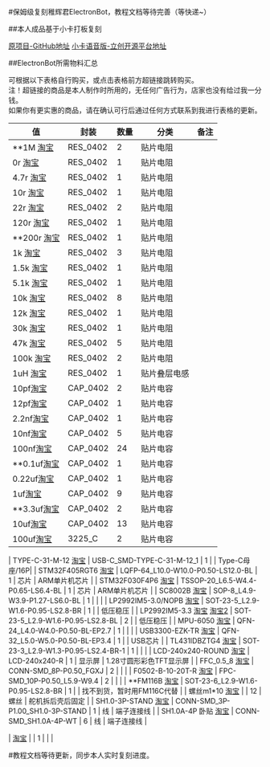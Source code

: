 #保姆级复刻稚辉君ElectronBot，教程文档等待完善（等快递~）

##本人成品基于小卡打板复刻

[原项目-GitHub地址](https://github.com/peng-zhihui/ElectronBot)
[小卡语音版-立创开源平台地址](https://oshwhub.com/taosi/ElectronBotyu-yin-ban)

##ElectronBot所需物料汇总

可根据以下表格自行购买，或点击表格前方超链接跳转购买。<br>
注！超链接的商品是本人制作时所用的，无任何广告行为，店家也没有给过我一分钱。<br>
如果你有更实惠的商品，请在确认可行后通过任何方式联系到我进行表格的更新。

| 值                                                           | 封装                       | 数量 | 分类     |                         备注                          |
| ------------------------------------------------------------ | -------------------------- | ---- | -------- | :---------------------------------------------------: |
| **1M [淘宝](https://item.taobao.com/item.htm?spm=a1z10.3-c-s.0.0.312a6a4b3v21pi&id=523792505903) | RES_0402 | 2 | 贴片电阻 | |
| 0r [淘宝](https://item.taobao.com/item.htm?spm=a1z10.3-c-s.0.0.260c6a4bygC9kT&id=523767583740) | RES_0402 | 1 | 贴片电阻 | |
| 4.7r [淘宝](https://detail.tmall.com/item.htm?_u=h38u98q935b4&id=688551973492) | RES_0402 | 1 | 贴片电阻 | |
| 10r [淘宝](https://detail.tmall.com/item.htm?_u=h38u98q935b4&id=688551973492) | RES_0402 | 1 | 贴片电阻 | |
| 22r [淘宝](https://item.taobao.com/item.htm?spm=a1z10.3-c-s.0.0.4d676a4bJd4KBn&id=523793129101) | RES_0402 | 2 | 贴片电阻 | |
| 120r [淘宝](https://item.taobao.com/item.htm?spm=a1z10.3-c-s.0.0.3c5d6a4buUTM6g&id=525596814299) | RES_0402 | 1 | 贴片电阻 | |
| **200r [淘宝](https://item.taobao.com/item.htm?spm=a1z10.3-c-s.0.0.72f96a4bPb6iRX&id=525601373139) | RES_0402 | 1 | 贴片电阻 | |
| 1k [淘宝](https://item.taobao.com/item.htm?spm=a1z10.3-c-s.0.0.7b8b6a4b4ZyZjn&id=523768007165) | RES_0402 | 3 | 贴片电阻 | |
| 1.5k [淘宝](https://item.taobao.com/item.htm?spm=a1z10.3-c-s.0.0.666d6a4baJs9d1&id=523791926093) | RES_0402 | 1 | 贴片电阻 | |
| 5.1k [淘宝](https://item.taobao.com/item.htm?spm=a1z10.3-c-s.0.0.1d166a4bh5OPqZ&id=523791794085) | RES_0402 | 1 | 贴片电阻 | |
| 10k [淘宝](https://detail.tmall.com/item.htm?_u=h38u98q935b4&id=688551973492) | RES_0402 | 8 | 贴片电阻 | |
| 12k [淘宝](https://detail.tmall.com/item.htm?_u=h38u98q935b4&id=688551973492) | RES_0402 | 1 | 贴片电阻 | |
| 30k [淘宝](https://item.taobao.com/item.htm?spm=a1z10.3-c-s.0.0.57d26a4bf6u5vy&id=525634181144) | RES_0402 | 1 | 贴片电阻 | |
| 47k [淘宝](https://detail.tmall.com/item.htm?_u=h38u98q935b4&id=688551973492) | RES_0402 | 5 | 贴片电阻 | |
| 100k [淘宝](https://detail.tmall.com/item.htm?_u=h38u98q935b4&id=688551973492) | RES_0402 | 2 | 贴片电阻 | |
| 1uH [淘宝](https://detail.tmall.com/item.htm?_u=82089jq9r876ec&id=567745313229&spm=a1z09.2.0.0.63072e8dmzSkSt) | RES_0402 | 1 | 贴片叠层电感 | |
| 10pf[淘宝](https://item.taobao.com/item.htm?spm=a1z10.3-c-s.0.0.25646a4bE9w1fU&id=523796319983) | CAP_0402 | 2 | 贴片电容 | |
| 12pf[淘宝](https://item.taobao.com/item.htm?spm=a1z10.3-c-s.0.0.2f5e6a4bInn4Ha&id=523796499646) | CAP_0402 | 1 | 贴片电容 | |
| 2.2nf[淘宝](https://item.taobao.com/item.htm?spm=a1z10.3-c-s.0.0.6f716a4byE9dq1&id=523808435116) | CAP_0402 | 1 | 贴片电容 | |
| 10nf[淘宝](https://item.taobao.com/item.htm?spm=a1z10.3-c-s.0.0.323e6a4bOHlAZL&id=537684397002) | CAP_0402 | 5 | 贴片电容 | |
| 100nf[淘宝](https://item.taobao.com/item.htm?spm=a1z10.3-c-s.0.0.67c86a4bgVLHIc&id=523808399191) | CAP_0402 | 24 | 贴片电容 | |
| **0.1uf[淘宝](https://item.taobao.com/item.htm?spm=a1z10.3-c-s.0.0.67c86a4bgVLHIc&id=523808399191) | CAP_0402 | 1 | 贴片电容 | |
| 0.22uf[淘宝](https://item.taobao.com/item.htm?spm=a1z09.2.0.0.63072e8dmzSkSt&id=537684849257&_u=82089jq9r8818e) | CAP_0402 | 1 | 贴片电容 | |
| 1uf[淘宝](https://item.taobao.com/item.htm?spm=a1z10.3-c-s.0.0.3b526a4bRlu4BI&id=523832610965) | CAP_0402 | 9 | 贴片电容 | |
| **3.3uf[淘宝](https://item.taobao.com/item.htm?spm=a1z09.2.0.0.63072e8dmzSkSt&id=584191872678&_u=82089jq9r83254) | CAP_0402 | 2 | 贴片电容 | |
| 10uf[淘宝](https://item.taobao.com/item.htm?spm=a1z10.3-c-s.0.0.61bf6a4bxhDjri&id=523808259470) | CAP_0402 | 13 | 贴片电容 | |
| 100uf[淘宝](https://item.taobao.com/item.htm?spm=a1z09.2.0.0.63072e8dmzSkSt&id=537892953732&_u=82089jq9r896db) | 3225_C  | 2 | 贴片电容 | |


| TYPE-C-31-M-12 [淘宝](https://item.taobao.com/item.htm?spm=a1z10.3-c-s.0.0.4cd06a4bMhuqjL&id=573090887123) | USB-C_SMD-TYPE-C-31-M-12_1 | 1 | | Type-C母座/16P|
| STM32F405RGT6 [淘宝](https://m.tb.cn/h.5WPHxwT?tk=r0gzdwzZmET) | LQFP-64_L10.0-W10.0-P0.50-LS12.0-BL | 1 | 芯片 | ARM单片机芯片 |
| STM32F030F4P6 [淘宝](https://item.taobao.com/item.htm?spm=a1z09.2.0.0.67002e8dK94IAl&id=522554611977) | TSSOP-20_L6.5-W4.4-P0.65-LS6.4-BL | 1 | 芯片 | ARM单片机芯片 |
| SC8002B [淘宝](https://item.taobao.com/item.htm?spm=a1z10.3-c-s.0.0.8ea66a4bnKM0gz&id=573460181477) | SOP-8_L4.9-W3.9-P1.27-LS6.0-BL | 1 | | |
| LP2992IM5-3.0/NOPB [淘宝](https://item.taobao.com/item.htm?spm=a1z09.2.0.0.b4452e8dScwvnv&id=600231832095) | SOT-23-5_L2.9-W1.6-P0.95-LS2.8-BR  | 1 | | 低压稳压 |
| LP2992IM5-3.3 [淘宝](https://item.taobao.com/item.htm?spm=a1z09.2.0.0.b4452e8dScwvnv&id=600231832095) [淘宝2](https://item.taobao.com/item.htm?spm=a1z09.2.0.0.b4452e8dScwvnv&id=720059367807) | SOT-23-5_L2.9-W1.6-P0.95-LS2.8-BL | 2 | | 低压稳压 |
| MPU-6050 [淘宝](https://item.taobao.com/item.htm?spm=a1z10.3-c-s.0.0.6ba06a4b38NLwn&id=522575310310) | QFN-24_L4.0-W4.0-P0.50-BL-EP2.7 | 1 | | |
| USB3300-EZK-TR [淘宝](https://m.tb.cn/h.52AsKqQ?tk=Ok9MdwBoVXL) | QFN-32_L5.0-W5.0-P0.50-BL-EP3.4 | 1 | | USB芯片 |
| TL431IDBZTG4 [淘宝](https://item.taobao.com/item.htm?spm=a1z10.3-c-s.0.0.7d346a4bjHmMRL&id=522554363342) | SOT-23-3_L2.9-W1.3-P0.95-LS2.4-BR-1 | 1 | | |
| LCD-240x240-ROUND [淘宝](https://item.taobao.com/item.htm?spm=a1z09.2.0.0.b4452e8dieu7qp&id=666438287702) | LCD-240x240-R | 1 | 显示屏 | 1.28寸圆形彩色TFT显示屏 |
| FFC_0.5_8 [淘宝](https://item.taobao.com/item.htm?spm=a1z10.3-c-s.0.0.53e96a4bsJrOL1&id=552629356951) | CONN-SMD_8P-P0.50_FGXJ | 2 | | |
| F0502-B-10-20T-R [淘宝](https://item.taobao.com/item.htm?spm=a1z10.3-c-s.0.0.53e96a4bsJrOL1&id=552629356951) | FPC-SMD_10P-P0.50_L5.9-W9.4  | 2 | | |
| **FM116B [淘宝](https://m.tb.cn/h.5dKzEZ7?tk=HCXMdwzLC2k) | SOT-23-6_L2.9-W1.6-P0.95-LS2.8-BR | 1 | | 找不到货，暂时用FM116C代替 |
| 螺丝m1*10 [淘宝](https://detail.tmall.com/item.htm?_u=h38u98q90a5c&id=15817242523) | | 12 | 螺丝 | 舵机拆后壳后固定 |
| SH1.0-3P-STAND [淘宝](https://item.taobao.com/item.htm?spm=a1z09.2.0.0.b4452e8dieu7qp&id=565360096163) | CONN-SMD_3P-P1.00_SH1.0-3P-STAND | 1 | 线 | 端子连接线 |
| SH1.0A-4P 卧贴 [淘宝](https://item.taobao.com/item.htm?spm=a1z09.2.0.0.b4452e8dieu7qp&id=565360096163) | CONN-SMD_SH1.0A-4P-WT | 6 | 线 | 端子连接线 |


| [淘宝]() | | 1 | | |




#教程文档等待更新，同步本人实时复刻进度。
